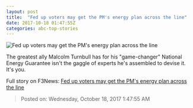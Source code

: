 ```yaml
---
layout: post
title:  "Fed up voters may get the PM's energy plan across the line"
date: 2017-10-18 01:47:55Z
categories: abc-top-stories
---
```


![Fed up voters may get the PM's energy plan across the line](http://www.abc.net.au/news/image/9060870-1x1-700x700.jpg)

The greatest ally Malcolm Turnbull has for his "game-changer" National Energy Guarantee isn't the gaggle of experts he's assembled to devise it. It's you.


Full story on F3News: [Fed up voters may get the PM's energy plan across the line](http://www.f3nws.com/n/afEbHC)

> Posted on: Wednesday, October 18, 2017 1:47:55 AM
